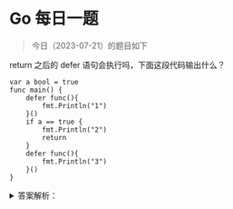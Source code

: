 # Go 每日一题

> 今日（2023-07-21）的题目如下

return 之后的 defer 语句会执行吗，下面这段代码输出什么？

```golang
var a bool = true
func main() {
	defer func(){
		fmt.Println("1")
	}()
	if a == true {
		fmt.Println("2")
		return
	}
	defer func(){
		fmt.Println("3")
	}()
}
```

<details>
<summary>答案解析：</summary>
<div>

参考答案及解析：

```
2
1
```

defer 关键字后面的函数或者方法想要执行必须先注册，return 之后的 defer 是不能注册的， 也就不能执行后面的函数或方法。

Reference: [https://studygolang.com/topics/9967](https://studygolang.com/topics/9967)

</div>
</details>
